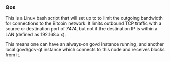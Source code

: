 ### Qos ###

This is a Linux bash script that will set up tc to limit the outgoing bandwidth for connections to the Bitcoin network. It limits outbound TCP traffic with a source or destination port of 7474, but not if the destination IP is within a LAN (defined as 192.168.x.x).

This means one can have an always-on govd instance running, and another local govd/gov-qt instance which connects to this node and receives blocks from it.
